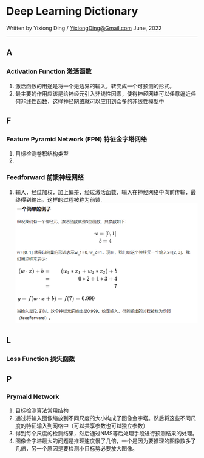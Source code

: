 # Deep Learning Dictionary

Written by Yixiong Ding / YixiongDing@Gmail.com
June, 2022
_ _ _
## A
### Activation Function 激活函数
1. 激活函数的用途是将一个无边界的输入，转变成一个可预测的形式。
2. 最主要的作用应该是给神经元引入非线性因素，使得神经网络可以任意逼近任何非线性函数，这样神经网络就可以应用到众多的非线性模型中

## F
### Feature Pyramid Network (FPN) 特征金字塔网络
1. 目标检测卷积结构类型
2. 
### Feedforward 前馈神经网络
1. 输入，经过加权，加上偏差，经过激活函数，输入在神经网络中向前传输，最终得到输出。这样的过程被称为前馈.
![](2022-06-16-11-56-08.png)


## L
### Loss Function 损失函数 


## P

### Prymaid Network
1. 目标检测算法常用结构
2. 通过将输入图像缩放到不同尺度的大小构成了图像金字塔。然后将这些不同尺度的特征输入到网络中（可以共享参数也可以独立参数）
3. 得到每个尺度的检测结果，然后通过NMS等后处理手段进行预测结果的处理。
4. 图像金字塔最大的问题是推理速度慢了几倍，一个是因为要推理的图像数多了几倍，另一个原因是要检测小目标势必要放大图像。